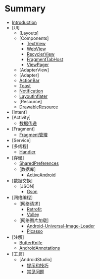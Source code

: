 # Summary

* [Introduction](README.md)
* [UI]
   * [Layouts]
   * [Components]
       * [TextView](ui/textview.md)
       * [WebView](ui/webview.md)
       * [RecyclerView](ui/recyclerview.md)
       * [FragmentTabHost](ui/fragmenttabhost.md)
       * [ViewPager](ui/viewpager.md)
   * [AdapterView]
   * [Adapter]
   * [ActionBar](ui/actionbar.md)
   * [Toast](ui/toast.md)
   * [Notification](ui/notification.md)
   * [LayoutInflater](ui/layoutinflater.md)
   * [Resource]
   * [DrawableResource](resource/drawable-resource.md)
* [Intent]
* [Activity] 
   * [数据传递](activity/transmission-data.md)
* [Fragment]
   * [Fragment管理](fragment/manager.md)
* [Service]
* [多线程]
   * [Handler](multithread/handler.md)
* [存储]
   * [SharedPreferences](data/sharedpreferences.md)
   * [数据库]
       * [ActiveAndroid](data/activeandroid.md)
* [数据交换]
   * [JSON]
       * [Gson](parse/gson.md)
* [网络编程]
   * [网络请求]
       * [Retrofit](net/retrofit.md)
       * [Volley](net/volley.md)
   * [网络图片加载]
       * [Android-Universal-Image-Loader](net/android-universal-image-loader.md)
       * [Picasso](net/picasso.md)
* [注解]
   * [ButterKnife](annotation/butterknife.md)
   * [AndroidAnnotations](annotation/androidannotations.md)
* [工具]
   * [AndroidStudio]
       * [提示和技巧](tools/android-studio/tips_and_tricks.md)
       * [常见问题](tools/android-studio/question.md)

